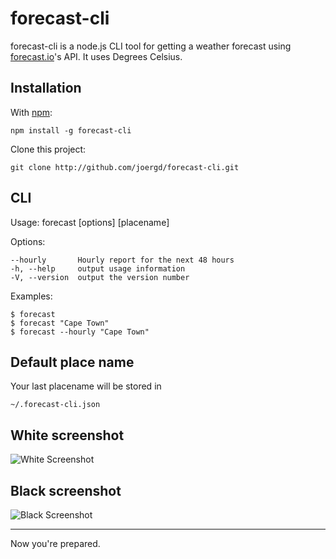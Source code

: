 forecast-cli
============

forecast-cli is a node.js CLI tool for getting a weather forecast using [forecast.io](http://forecast.io)'s API. It uses Degrees Celsius.



Installation
------------

With [npm](http://github.com/isaacs/npm):

    npm install -g forecast-cli
  
Clone this project:

    git clone http://github.com/joergd/forecast-cli.git


CLI
---

  Usage: forecast [options] [placename]

  Options:

    --hourly       Hourly report for the next 48 hours
    -h, --help     output usage information
    -V, --version  output the version number

  Examples:

    $ forecast
    $ forecast "Cape Town"
    $ forecast --hourly "Cape Town"


Default place name
------------------

Your last placename will be stored in 

    ~/.forecast-cli.json


White screenshot
----------------

![White Screenshot](https://raw.github.com/joergd/forecast-cli/master/screenshot-white.png)


Black screenshot
----------------

![Black Screenshot](https://raw.github.com/joergd/forecast-cli/master/screenshot-black.png)


----------------

Now you're prepared.
